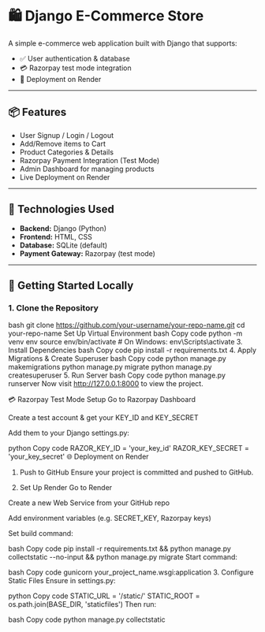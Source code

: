 # 🛍️ Django E-Commerce Store

A simple e-commerce web application built with Django that supports:

- ✅ User authentication & database
- 💳 Razorpay test mode integration
- 🚀 Deployment on Render

---

## 📦 Features

- User Signup / Login / Logout
- Add/Remove items to Cart
- Product Categories & Details
- Razorpay Payment Integration (Test Mode)
- Admin Dashboard for managing products
- Live Deployment on Render

---

## 🔧 Technologies Used

- **Backend:** Django (Python)
- **Frontend:** HTML, CSS
- **Database:** SQLite (default)
- **Payment Gateway:** Razorpay (test mode)

---

## 🚀 Getting Started Locally

### 1. Clone the Repository
bash
git clone https://github.com/your-username/your-repo-name.git
cd your-repo-name
Set Up Virtual Environment
bash
Copy code
python -m venv env
source env/bin/activate  # On Windows: env\Scripts\activate
3. Install Dependencies
bash
Copy code
pip install -r requirements.txt
4. Apply Migrations & Create Superuser
bash
Copy code
python manage.py makemigrations
python manage.py migrate
python manage.py createsuperuser
5. Run Server
bash
Copy code
python manage.py runserver
Now visit http://127.0.0.1:8000 to view the project.

💳 Razorpay Test Mode Setup
Go to Razorpay Dashboard

Create a test account & get your KEY_ID and KEY_SECRET

Add them to your Django settings.py:

python
Copy code
RAZOR_KEY_ID = 'your_key_id'
RAZOR_KEY_SECRET = 'your_key_secret'
🌐 Deployment on Render
1. Push to GitHub
Ensure your project is committed and pushed to GitHub.

2. Set Up Render
Go to Render

Create a new Web Service from your GitHub repo

Add environment variables (e.g. SECRET_KEY, Razorpay keys)

Set build command:

bash
Copy code
pip install -r requirements.txt && python manage.py collectstatic --no-input && python manage.py migrate
Start command:

bash
Copy code
gunicorn your_project_name.wsgi:application
3. Configure Static Files
Ensure in settings.py:

python
Copy code
STATIC_URL = '/static/'
STATIC_ROOT = os.path.join(BASE_DIR, 'staticfiles')
Then run:

bash
Copy code
python manage.py collectstatic
